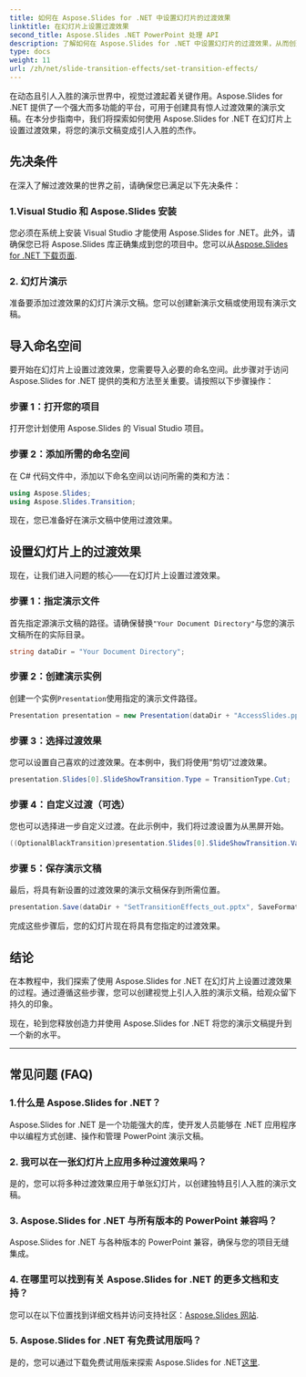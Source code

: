 ```yaml
---
title: 如何在 Aspose.Slides for .NET 中设置幻灯片的过渡效果
linktitle: 在幻灯片上设置过渡效果
second_title: Aspose.Slides .NET PowerPoint 处理 API
description: 了解如何在 Aspose.Slides for .NET 中设置幻灯片的过渡效果，从而创建视觉效果极佳的演示文稿。按照我们的分步指南，获得无缝体验。
type: docs
weight: 11
url: /zh/net/slide-transition-effects/set-transition-effects/
---
```


在动态且引人入胜的演示世界中，视觉过渡起着关键作用。Aspose.Slides for .NET 提供了一个强大而多功能的平台，可用于创建具有惊人过渡效果的演示文稿。在本分步指南中，我们将探索如何使用 Aspose.Slides for .NET 在幻灯片上设置过渡效果，将您的演示文稿变成引人入胜的杰作。

## 先决条件

在深入了解过渡效果的世界之前，请确保您已满足以下先决条件：

### 1.Visual Studio 和 Aspose.Slides 安装

您必须在系统上安装 Visual Studio 才能使用 Aspose.Slides for .NET。此外，请确保您已将 Aspose.Slides 库正确集成到您的项目中。您可以从[Aspose.Slides for .NET 下载页面](https://releases.aspose.com/slides/net/).

### 2. 幻灯片演示

准备要添加过渡效果的幻灯片演示文稿。您可以创建新演示文稿或使用现有演示文稿。

## 导入命名空间

要开始在幻灯片上设置过渡效果，您需要导入必要的命名空间。此步骤对于访问 Aspose.Slides for .NET 提供的类和方法至关重要。请按照以下步骤操作：

### 步骤 1：打开您的项目

打开您计划使用 Aspose.Slides 的 Visual Studio 项目。

### 步骤 2：添加所需的命名空间

在 C# 代码文件中，添加以下命名空间以访问所需的类和方法：

```csharp
using Aspose.Slides;
using Aspose.Slides.Transition;
```

现在，您已准备好在演示文稿中使用过渡效果。

## 设置幻灯片上的过渡效果

现在，让我们进入问题的核心——在幻灯片上设置过渡效果。

### 步骤 1：指定演示文件

首先指定源演示文稿的路径。请确保替换`"Your Document Directory"`与您的演示文稿所在的实际目录。

```csharp
string dataDir = "Your Document Directory";
```

### 步骤 2：创建演示实例

创建一个实例`Presentation`使用指定的演示文件路径。

```csharp
Presentation presentation = new Presentation(dataDir + "AccessSlides.pptx");
```

### 步骤 3：选择过渡效果

您可以设置自己喜欢的过渡效果。在本例中，我们将使用“剪切”过渡效果。

```csharp
presentation.Slides[0].SlideShowTransition.Type = TransitionType.Cut;
```

### 步骤 4：自定义过渡（可选）

您也可以选择进一步自定义过渡。在此示例中，我们将过渡设置为从黑屏开始。

```csharp
((OptionalBlackTransition)presentation.Slides[0].SlideShowTransition.Value).FromBlack = true;
```

### 步骤 5：保存演示文稿

最后，将具有新设置的过渡效果的演示文稿保存到所需位置。

```csharp
presentation.Save(dataDir + "SetTransitionEffects_out.pptx", SaveFormat.Pptx);
```

完成这些步骤后，您的幻灯片现在将具有您指定的过渡效果。

## 结论

在本教程中，我们探索了使用 Aspose.Slides for .NET 在幻灯片上设置过渡效果的过程。通过遵循这些步骤，您可以创建视觉上引人入胜的演示文稿，给观众留下持久的印象。

现在，轮到您释放创造力并使用 Aspose.Slides for .NET 将您的演示文稿提升到一个新的水平。

---

## 常见问题 (FAQ)

### 1.什么是 Aspose.Slides for .NET？

Aspose.Slides for .NET 是一个功能强大的库，使开发人员能够在 .NET 应用程序中以编程方式创建、操作和管理 PowerPoint 演示文稿。

### 2. 我可以在一张幻灯片上应用多种过渡效果吗？

是的，您可以将多种过渡效果应用于单张幻灯片，以创建独特且引人入胜的演示文稿。

### 3. Aspose.Slides for .NET 与所有版本的 PowerPoint 兼容吗？

Aspose.Slides for .NET 与各种版本的 PowerPoint 兼容，确保与您的项目无缝集成。

### 4. 在哪里可以找到有关 Aspose.Slides for .NET 的更多文档和支持？

您可以在以下位置找到详细文档并访问支持社区：[Aspose.Slides 网站](https://reference.aspose.com/slides/net/).

### 5. Aspose.Slides for .NET 有免费试用版吗？

是的，您可以通过下载免费试用版来探索 Aspose.Slides for .NET[这里](https://releases.aspose.com/).